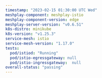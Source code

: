 ```yaml
---
timestamp: "2023-02-15 01:30:00 UTC Wed"
meshplay-component: meshplay-istio
meshplay-component-version: edge
meshplay-server-version: "v0.6.51"
k8s-distro: minikube
k8s-version: "v1.25.3"
service-mesh: istio
service-mesh-version: "1.17.0"
tests:
  pod/istiod: "Running"
  pod/istio-egressgateway: null
  pod/istio-ingressgateway:  null
overall-status: "passing"
---
```

